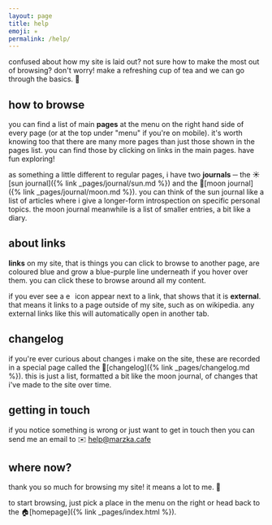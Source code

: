 ```yaml
---
layout: page
title: help
emoji: ✳️
permalink: /help/
---
```

confused about how my site is laid out? not sure how to make the most out of browsing? don't worry! make a refreshing cup of tea and we can go through the basics. 🍵

## how to browse
you can find a list of main **pages** at the menu on the right hand side of every page (or at the top under "menu" if you're on mobile). it's worth knowing too that there are many more pages than just those shown in the pages list. you can find those by clicking on links in the main pages. have fun exploring!

as something a little different to regular pages, i have two **journals** ─ the ☀️[sun journal]({% link _pages/journal/sun.md %}) and the 🌙[moon journal]({% link _pages/journal/moon.md %}). you can think of the sun journal like a list of articles where i give a longer-form introspection on specific personal topics. the moon journal meanwhile is a list of smaller entries, a bit like a diary.

## about links
**links** on my site, that is things you can click to browse to another page, are coloured blue and grow a blue-purple line underneath if you hover over them. you can click these to browse around all my content.

if you ever see a <img src="{% link /assets/images/ext.svg %}" alt="external link icon" width="14px"> icon appear next to a link, that shows that it is **external**. that means it links to a page outside of my site, such as on wikipedia. any external links like this will automatically open in another tab.

## changelog
if you're ever curious about changes i make on the site, these are recorded in a special page called the 📜[changelog]({% link _pages/changelog.md %}). this is just a list, formatted a bit like the moon journal, of changes that i've made to the site over time.

## getting in touch
if you notice something is wrong or just want to get in touch then you can send me an email to ✉️ <span class="subtle">help@marzka.cafe</span>

## where now?
thank you so much for browsing my site! it means a lot to me. 🥰

to start browsing, just pick a place  in the menu on the right or head back to the 🏠[homepage]({% link _pages/index.html %}).